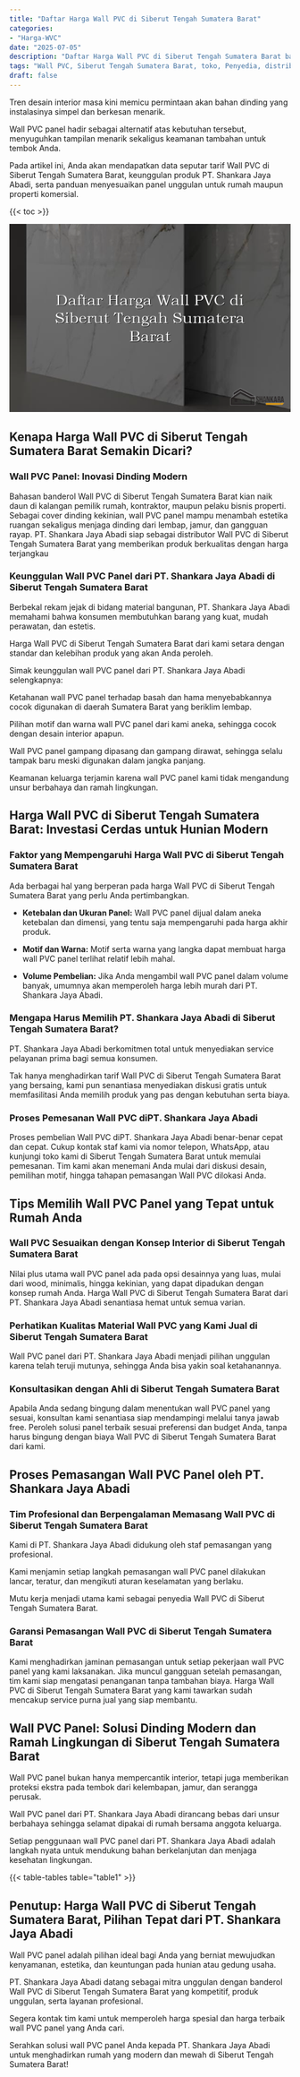 ```yaml
---
title: "Daftar Harga Wall PVC di Siberut Tengah Sumatera Barat"
categories: 
- "Harga-WVC"
date: "2025-07-05"
description: "Daftar Harga Wall PVC di Siberut Tengah Sumatera Barat bagi rumah, perkantoran, serta ritel. Produk unggulan, variasi motif, variasi warna elegan, dengan servis instalasi oleh tim ahli dan kepastian resmi!|Servis penyediaan Wall PVC di Siberut Tengah Sumatera Barat bagi keperluan rumah, perkantoran, maupun toko, beserta produk unggulan dan pemasangan oleh tenaga ahli ahli dan kepastian resmi.|Alternatif Wall PVC di Siberut Tengah Sumatera Barat yang terbukti bagi rumah, office, serta gerai, dengan panel unggulan dan instalasi ditangani oleh tim berpengalaman serta garansi resmi.|Distribusi Wall PVC di Siberut Tengah Sumatera Barat untuk rumah, office, serta toko, dengan material berkualitas dan penempatan ditangani oleh tenaga ahli profesional, lengkap beserta kepastian resmi.}"
tags: "Wall PVC, Siberut Tengah Sumatera Barat, toko, Penyedia, distributor"
draft: false
---
```


Tren desain interior masa kini memicu permintaan akan bahan dinding yang instalasinya simpel dan berkesan menarik.

Wall PVC panel hadir sebagai alternatif atas kebutuhan tersebut, menyuguhkan tampilan menarik sekaligus keamanan tambahan untuk tembok Anda.

Pada artikel ini, Anda akan mendapatkan data seputar tarif Wall PVC di Siberut Tengah Sumatera Barat, keunggulan produk PT. Shankara Jaya Abadi, serta panduan menyesuaikan panel unggulan untuk rumah maupun properti komersial.

{{< toc >}}

![Daftar Harga Wall PVC di Siberut Tengah Sumatera Barat](/images/Harga-WVC/Daftar-Harga-Wall-PVC-di-Siberut-Tengah-Sumatera-Barat.png)


## Kenapa Harga Wall PVC di Siberut Tengah Sumatera Barat Semakin Dicari?

### Wall PVC Panel: Inovasi Dinding Modern

Bahasan banderol Wall PVC di Siberut Tengah Sumatera Barat kian naik daun di kalangan pemilik rumah, kontraktor, maupun pelaku bisnis properti. Sebagai cover dinding kekinian, wall PVC panel mampu menambah estetika ruangan sekaligus menjaga dinding dari lembap, jamur, dan gangguan rayap. PT. Shankara Jaya Abadi siap sebagai distributor Wall PVC di Siberut Tengah Sumatera Barat yang memberikan produk berkualitas dengan harga terjangkau

### Keunggulan Wall PVC Panel dari PT. Shankara Jaya Abadi di Siberut Tengah Sumatera Barat

Berbekal rekam jejak di bidang material bangunan, PT. Shankara Jaya Abadi memahami bahwa konsumen membutuhkan barang yang kuat, mudah perawatan, dan estetis.

Harga Wall PVC di Siberut Tengah Sumatera Barat dari kami setara dengan standar dan kelebihan produk yang akan Anda peroleh.

Simak keunggulan wall PVC panel dari PT. Shankara Jaya Abadi selengkapnya:

Ketahanan wall PVC panel terhadap basah dan hama menyebabkannya cocok digunakan di daerah Sumatera Barat yang beriklim lembap.

Pilihan motif dan warna wall PVC panel dari kami aneka, sehingga cocok dengan desain interior apapun.

Wall PVC panel gampang dipasang dan gampang dirawat, sehingga selalu tampak baru meski digunakan dalam jangka panjang.

Keamanan keluarga terjamin karena wall PVC panel kami tidak mengandung unsur berbahaya dan ramah lingkungan.

## Harga Wall PVC di Siberut Tengah Sumatera Barat: Investasi Cerdas untuk Hunian Modern

### Faktor yang Mempengaruhi Harga Wall PVC di Siberut Tengah Sumatera Barat

Ada berbagai hal yang berperan pada harga Wall PVC di Siberut Tengah Sumatera Barat yang perlu Anda pertimbangkan.

- **Ketebalan dan Ukuran Panel:** Wall PVC panel dijual dalam aneka ketebalan dan dimensi, yang tentu saja mempengaruhi pada harga akhir produk.

- **Motif dan Warna:** Motif serta warna yang langka dapat membuat harga wall PVC panel terlihat relatif lebih mahal.

- **Volume Pembelian:** Jika Anda mengambil wall PVC panel dalam volume banyak, umumnya akan memperoleh harga lebih murah dari PT. Shankara Jaya Abadi.

### Mengapa Harus Memilih PT. Shankara Jaya Abadi di Siberut Tengah Sumatera Barat?

PT. Shankara Jaya Abadi berkomitmen total untuk menyediakan service pelayanan prima bagi semua konsumen.

Tak hanya menghadirkan tarif Wall PVC di Siberut Tengah Sumatera Barat yang bersaing, kami pun senantiasa menyediakan diskusi gratis untuk memfasilitasi Anda memilih produk yang pas dengan kebutuhan serta biaya.

### Proses Pemesanan Wall PVC diPT. Shankara Jaya Abadi

Proses pembelian Wall PVC diPT. Shankara Jaya Abadi benar-benar cepat dan cepat. Cukup kontak staf kami via nomor telepon, WhatsApp, atau kunjungi toko kami di Siberut Tengah Sumatera Barat untuk memulai pemesanan. Tim kami akan menemani Anda mulai dari diskusi desain, pemilihan motif, hingga tahapan pemasangan Wall PVC dilokasi Anda.

## Tips Memilih Wall PVC Panel yang Tepat untuk Rumah Anda

### Wall PVC Sesuaikan dengan Konsep Interior di Siberut Tengah Sumatera Barat

Nilai plus utama wall PVC panel ada pada opsi desainnya yang luas, mulai dari wood, minimalis, hingga kekinian, yang dapat dipadukan dengan konsep rumah Anda. Harga Wall PVC di Siberut Tengah Sumatera Barat dari PT. Shankara Jaya Abadi senantiasa hemat untuk semua varian.

### Perhatikan Kualitas Material Wall PVC yang Kami Jual di Siberut Tengah Sumatera Barat

Wall PVC panel dari PT. Shankara Jaya Abadi menjadi pilihan unggulan karena telah teruji mutunya, sehingga Anda bisa yakin soal ketahanannya.

### Konsultasikan dengan Ahli di Siberut Tengah Sumatera Barat

Apabila Anda sedang bingung dalam menentukan wall PVC panel yang sesuai, konsultan kami senantiasa siap mendampingi melalui tanya jawab free. Peroleh solusi panel terbaik sesuai preferensi dan budget Anda, tanpa harus bingung dengan biaya Wall PVC di Siberut Tengah Sumatera Barat dari kami.

## Proses Pemasangan Wall PVC Panel oleh PT. Shankara Jaya Abadi

### Tim Profesional dan Berpengalaman Memasang Wall PVC di Siberut Tengah Sumatera Barat

Kami di PT. Shankara Jaya Abadi didukung oleh staf pemasangan yang profesional.

Kami menjamin setiap langkah pemasangan wall PVC panel dilakukan lancar, teratur, dan mengikuti aturan keselamatan yang berlaku.

Mutu kerja menjadi utama kami sebagai penyedia Wall PVC di Siberut Tengah Sumatera Barat.

### Garansi Pemasangan Wall PVC di Siberut Tengah Sumatera Barat

Kami menghadirkan jaminan pemasangan untuk setiap pekerjaan wall PVC panel yang kami laksanakan. Jika muncul gangguan setelah pemasangan, tim kami siap mengatasi penanganan tanpa tambahan biaya. Harga Wall PVC di Siberut Tengah Sumatera Barat yang kami tawarkan sudah mencakup service purna jual yang siap membantu.

## Wall PVC Panel: Solusi Dinding Modern dan Ramah Lingkungan di Siberut Tengah Sumatera Barat

Wall PVC panel bukan hanya mempercantik interior, tetapi juga memberikan proteksi ekstra pada tembok dari kelembapan, jamur, dan serangga perusak.

Wall PVC panel dari PT. Shankara Jaya Abadi dirancang bebas dari unsur berbahaya sehingga selamat dipakai di rumah bersama anggota keluarga.

Setiap penggunaan wall PVC panel dari PT. Shankara Jaya Abadi adalah langkah nyata untuk mendukung bahan berkelanjutan dan menjaga kesehatan lingkungan.

{{< table-tables table="table1" >}}

## Penutup: Harga Wall PVC di Siberut Tengah Sumatera Barat, Pilihan Tepat dari PT. Shankara Jaya Abadi

Wall PVC panel adalah pilihan ideal bagi Anda yang berniat mewujudkan kenyamanan, estetika, dan keuntungan pada hunian atau gedung usaha.

PT. Shankara Jaya Abadi datang sebagai mitra unggulan dengan banderol Wall PVC di Siberut Tengah Sumatera Barat yang kompetitif, produk unggulan, serta layanan profesional.

Segera kontak tim kami untuk memperoleh harga spesial dan harga terbaik wall PVC panel yang Anda cari.

Serahkan solusi wall PVC panel Anda kepada PT. Shankara Jaya Abadi untuk menghadirkan rumah yang modern dan mewah di Siberut Tengah Sumatera Barat!